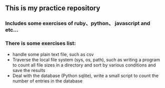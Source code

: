 ## This is my practice repository

### Includes some exercises of ruby、python、 javascript and etc...

### There is some exercises list:
 - handle some plain text file, such as csv
 - Traverse the local file system (sys, os, path), such as writing a program to count all file sizes in a directory and sort by various conditions and save the results
 - Deal with the database (Python sqlite), write a small script to count the number of entries in the database
